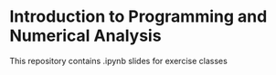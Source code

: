 # Introduction to Programming and Numerical Analysis

This repository contains .ipynb slides for exercise classes
